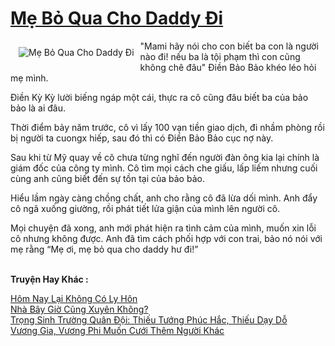 <a href="https://utruyen.com/truyen/me-bo-qua-cho-daddy-di/14200/" title="Mẹ Bỏ Qua Cho Daddy Đi"><h1>Mẹ Bỏ Qua Cho Daddy Đi</h1></a><div style="display:table"><img align="right" style="float: left; padding: 10px;" src="https://utruyen.com/images/story/200x260/me-bo-qua-cho-daddy-di.jpg" alt="Mẹ Bỏ Qua Cho Daddy Đi">"Mami hãy nói cho con biết ba con là người nào đi! nếu ba là tội phạm thì con cũng không chê đâu" Điền Bảo Bảo khéo léo hỏi mẹ mình.<p></p>Điền Kỳ Kỳ lười biếng ngáp một cái, thực ra cô cũng đâu biết ba của bảo bảo là ai đâu.<p></p>Thời điểm bảy năm trước, cô vì lấy 100 vạn tiền giao dịch, đi nhầm phòng rồi bị người ta cuongx hiếp, sau đó thì có Điền Bảo Bảo cục nợ này.<p></p>Sau khi từ Mỹ quay về cô chưa từng nghĩ đến người đàn ông kia lại chính là giám đốc của công ty mình. Cô tìm mọi cách che giấu, lấp liếm nhưng cuối cùng anh cũng biết đến sự tồn tại của bảo bảo.<p></p>Hiểu lầm ngày càng chồng chất, anh cho rằng cô đã lừa dối mình. Anh đẩy cô ngã xuống giường, rồi phát tiết lửa giận của mình lên người cô.<p></p>Mọi chuyện đã xong, anh mới phát hiện ra tình cảm của mình, muốn xin lỗi cô nhưng không được. Anh đã tìm cách phối hợp với con trai, bảo nó nói với mẹ rằng “Mẹ ơi, mẹ bỏ qua cho daddy hư đi!”</div><p><br><b>Truyện Hay Khác :</b></p><a href="https://utruyen.com/truyen/hom-nay-lai-khong-co-ly-hon/19048/" alt="Hôm Nay Lại Không Có Ly Hôn">Hôm Nay Lại Không Có Ly Hôn</a><br/><a href="https://www.flickr.com/photos/184340401@N07/48818524428/" alt="Nhà Bây Giờ Cũng Xuyên Không?">Nhà Bây Giờ Cũng Xuyên Không?</a><br/><a href="https://github.com/quanluxury/ngontinhhot/tree/master/truyenhay/17389/" alt="Trọng Sinh Trường Quân Đội: Thiếu Tướng Phúc Hắc, Thiếu Dạy Dỗ">Trọng Sinh Trường Quân Đội: Thiếu Tướng Phúc Hắc, Thiếu Dạy Dỗ</a><br/><a href="https://github.com/quanluxury/ngontinhhot/tree/master/truyenhay/17681/" alt="Vương Gia, Vương Phi Muốn Cưới Thêm Người Khác">Vương Gia, Vương Phi Muốn Cưới Thêm Người Khác</a><br/>